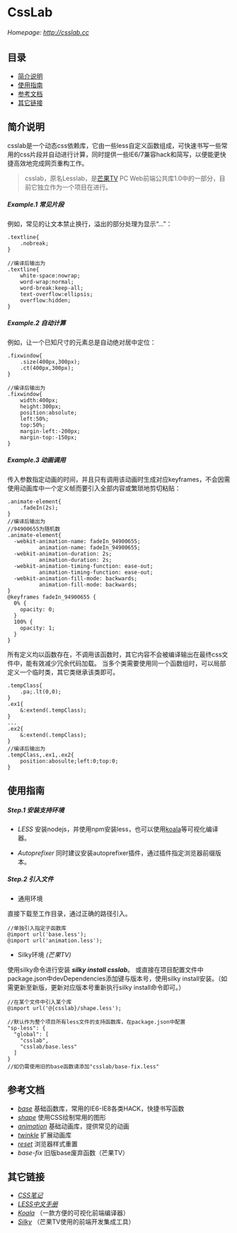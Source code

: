# CssLab 
###### Homepage: <http://csslab.cc>

## 目录
+ [简介说明](#intro)
+ [使用指南](#get-started)
+ [参考文档](#documentation)
+ [其它链接](#contribute)

## <a name="intro"></a> 简介说明
csslab是一个动态css依赖库，它由一些less自定义函数组成，可快速书写一些常用的css片段并自动进行计算，同时提供一些IE6/7兼容hack和简写，以便能更快捷高效地完成网页重构工作。
>csslab，原名Lesslab，是[芒果TV](http://www.mgtv.com) PC Web前端公共库1.0中的一部分，目前它独立作为一个项目在进行。

##### Example.1 常见片段
例如，常见的让文本禁止换行，溢出的部分处理为显示“...”：
```less
.textline{
    .nobreak;
}

//编译后输出为
.textline{
    white-space:nowrap;
    word-wrap:normal;
    word-break:keep-all;
    text-overflow:ellipsis;
    overflow:hidden;
}
```

##### Example.2 自动计算
例如，让一个已知尺寸的元素总是自动绝对居中定位：
```less
.fixwindow{
    .size(400px,300px);
    .ct(400px,300px);
}

//编译后输出为
.fixwindow{
    width:400px;
    height:300px;
    position:absolute;
    left:50%;
    top:50%;
    margin-left:-200px;
    margin-top:-150px;
}
```

##### Example.3 动画调用
传入参数指定动画的时间，并且只有调用该动画时生成对应keyframes，不会因需使用动画库中一个定义帧而要引入全部内容或繁琐地剪切粘贴：
```less
.animate-element{
    .fadeIn(2s);
}
//编译后输出为
//94900655为随机数
.animate-element{
  -webkit-animation-name: fadeIn_94900655;
          animation-name: fadeIn_94900655;
  -webkit-animation-duration: 2s;
          animation-duration: 2s;
  -webkit-animation-timing-function: ease-out;
          animation-timing-function: ease-out;
  -webkit-animation-fill-mode: backwards;
          animation-fill-mode: backwards;
}
@keyframes fadeIn_94900655 {
  0% {
    opacity: 0;
  }
  100% {
    opacity: 1;
  }
}
```

所有定义均以函数存在，不调用该函数时，其它内容不会被编译输出在最终css文件中，能有效减少冗余代码加载。
当多个类需要使用同一个函数组时，可以局部定义一个临时类，其它类继承该类即可。
```less
.tempClass{
    .pa;.lt(0,0);
}
.ex1{
    &:extend(.tempClass);
}
...
.ex2{
    &:extend(.tempClass);
}
//编译后输出为
.tempClass,.ex1,.ex2{
    position:abosulte;left:0;top:0;
}
```


## <a name="get-started"></a> 使用指南
##### Step.1 安装支持环境
+ *LESS*
安装nodejs，并使用npm安装less，也可以使用[koala](http://koala-app.com/index-zh.html)等可视化编译器。

+ *Autoprefixer*
同时建议安装autoprefixer插件，通过插件指定浏览器前缀版本。

##### Step.2 引入文件
+ 通用环境

直接下载至工作目录，通过正确的路径引入。
```less
//单独引入指定子函数库
@import url('base.less');
@import url('animation.less');
```

+ Silky环境 *(芒果TV)*

使用silky命令进行安装 **_silky install csslab_**。
或直接在项目配置文件中package.json中devDependencies添加键与版本号，使用silky install安装。（如需更新至新版，更新对应版本号重新执行silky install命令即可。）
```less
//在某个文件中引入某个库
@import url('@{csslab}/shape.less');

//默认作为整个项目所有less文件的支持函数库，在package.json中配置 
"sp-less": {
  "global": [
    "csslab",
    "csslab/base.less"
  ]
}
//如仍需使用旧的base函数请添加"csslab/base-fix.less"
```

## <a name="documentation"></a> 参考文档
+ *[base](http://csslab.cc/index.html)* 
基础函数库，常用的IE6-IE8各类HACK，快捷书写函数
+ *[shape](http://csslab.cc/shape.html)* 
使用CSS绘制常用的图形
+ *[animation](http://csslab.cc/animation.html)* 
基础动画库，提供常见的动画
+ *[twinkle](http://csslab.cc/twinkle.html)* 
扩展动画库
+ *[reset](http://csslab.cc/reset.html)* 
浏览器样式重置
+ *base-fix* 
旧版base废弃函数（芒果TV）

## <a name="contribute"></a> 其它链接
+ *[CSS笔记](http://iruxu.com/notebook)*
+ *[LESS中文手册](http://less.bootcss.com/features/)*
+ *[Koala](http://koala-app.com/index-zh.html)* （一款方便的可视化前端编译器）
+ *[Silky](http://silky.wvv8oo.com)* （芒果TV使用的前端开发集成工具）
